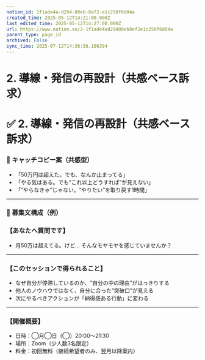 ```yaml
---
notion_id: 1f1ade4a-d294-80eb-8ef2-e1c250f6d04a
created_time: 2025-05-12T14:21:00.000Z
last_edited_time: 2025-05-12T14:27:00.000Z
url: https://www.notion.so/2-1f1ade4ad29480eb8ef2e1c250f6d04a
parent_type: page_id
archived: False
sync_time: 2025-07-12T14:36:56.106394
---
```


# 2. 導線・発信の再設計（共感ベース訴求）

# ✅ 2. 導線・発信の再設計（共感ベース訴求）
### 🎯 キャッチコピー案（共感型）
- 「50万円は超えた。でも、なんか止まってる」
- 「やる気はある。でも“これ以上どうすれば”が見えない」
- 「“やらなきゃ”じゃない。“やりたい”を取り戻す1時間」
---
### 📩 募集文構成（例）
### 【あなたへ質問です】
- 月50万は超えてる。けど…
そんなモヤモヤを感じていませんか？
---
### 【このセッションで得られること】
- なぜ自分が停滞しているのか、“自分の中の理由”がはっきりする
- 他人のノウハウではなく、自分に合った“突破口”が見える
- 次にやるべきアクションが「納得感ある行動」に変わる
---
### 【開催概要】
- 日時：◯月◯日（◯）20:00〜21:30
- 場所：Zoom（少人数3名限定）
- 料金：初回無料（継続希望者のみ、翌月以降案内）